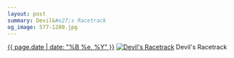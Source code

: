 ```yaml
---
layout: post
summary: Devil&#x27;s Racetrack
og_image: 577-1280.jpg
---
```


<p>
  <time><a href="/577">{{ page.date | date: "%B %e, %Y" }}</a></time>
  <a href="/577"><img src="{{ site.assets_url }}/577-640.jpg" srcset="{{ site.assets_url }}/577-320.jpg 320w, {{ site.assets_url }}/577-640.jpg 640w, {{ site.assets_url }}/577-960.jpg 960w, {{ site.assets_url }}/577-1280.jpg 1280w" sizes="(min-width: 700px) 50vw, calc(100vw - 2rem)" alt="Devil&#x27;s Racetrack" /></a>
  <span>Devil&#x27;s Racetrack</span>
</p>
